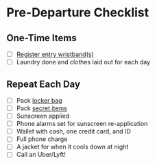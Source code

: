 # Pre-Departure Checklist

## One-Time Items
- [ ] [Register entry wristband(s)](https://www.sfoutsidelands.com/wristbands/)
- [ ] Laundry done and clothes laid out for each day

## Repeat Each Day
- [ ] Pack [locker bag](https://github.com/mattlebel/Outside-Lands-2016/blob/master/checklists/locker_bag_packing_checklist.md)
- [ ] Pack [secret items](https://github.com/mattlebel/Outside-Lands-2016/blob/master/checklists/secret_items_checklist.md)
- [ ] Sunscreen applied
- [ ] Phone alarms set for sunscreen re-application
- [ ] Wallet with cash, one credit card, and ID
- [ ] Full phone charge
- [ ] A jacket for when it cools down at night
- [ ] Call an Uber/Lyft!
